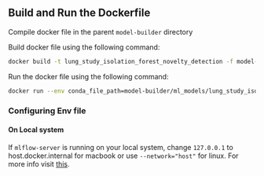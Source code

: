 ## Build and Run the Dockerfile

Compile docker file in the parent `model-builder` directory

Build docker file using the following command:

```bash
docker build -t lung_study_isolation_forest_novelty_detection -f model-builder/ml_models/Dockerfile  .
```

Run the docker file using the following command:

```bash
docker run --env conda_file_path=model-builder/ml_models/lung_study_isolation_forest_novelty_detection/conda.yaml --env conda_env_name=lung_study_isolation_forest_novelty_detection  --env ml_training_file=model-builder/ml_models/lung_study_isolation_forest_novelty_detection/train.py  lung_study_isolation_forest_novelty_detection
```

### Configuring Env file

#### On Local system

If ```mlflow-server``` is running on your local system, change `127.0.0.1` to host.docker.internal for macbook or use ```--network="host"``` for linux. For more info visit [this](https://stackoverflow.com/questions/24319662/from-inside-of-a-docker-container-how-do-i-connect-to-the-localhost-of-the-mach#:~:text=Use%20%2D%2Dnetwork%3D%22host%22,for%20Linux%2C%20per%20the%20documentation.).